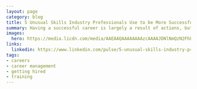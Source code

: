 ```yaml
---
layout: page
category: blog
title: 5 Unusual Skills Industry Professionals Use to be More Successful in their Careers
summary: Having a successful career is largely a result of actions, but also your re-action to opportunities and challenges that come along the way. In order to be successful you need to master techniques that really work. Let's take a look at what really works for professionals.
images:
  hero: https://media.licdn.com/media/AAEAAQAAAAAAAAzcAAAAJDNlNmQzN2FhLWI1YzEtNGZjNC1hMjk3LTc2OTczMmExNzA2Mw.png
links:
  linkedin: https://www.linkedin.com/pulse/5-unusual-skills-industry-professionals-use-more-ray-villalobos
tags:
- careers
- career management
- getting hired
- training
---
```

